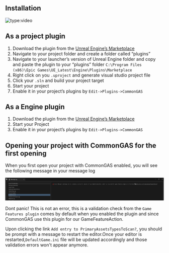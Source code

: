 ## Installation

![type:video](https://www.youtube.com/embed/R66iJSezpEA)

## As a project plugin
1. Download the plugin from the [Unreal Engine’s Marketplace](https://www.unrealengine.com/marketplace/en-US/product/common-gas)
2. Navigate to your project folder and create a folder called “plugins”
3. Navigate to your launcher’s version of Unreal Engine folder and copy and paste  the plugin to your “plugins” folder ``C:\Program Files (x86)\Epic Games\UE_Latest\Engine\Plugins\Marketplace``
4. Right click on you ``.uproject`` and generate visual studio project file
5. Click your ``.sln`` and build your project target
6. Start your project
7. Enable it in your project’s plugins by ``Edit->Plugins->CommonGAS``

## As a Engine plugin
1. Download the plugin from the [Unreal Engine’s Marketplace](https://www.unrealengine.com/marketplace/en-US/product/common-gas)
2. Start your Project
3. Enable it in your project’s plugins by ``Edit->Plugins->CommonGAS``

## Opening your project with CommonGAS for the first opening
When you first open your project with CommonGAS enabled, you will see the following message in your message log

![Image](img/startupmessagelog.png)

Dont panic! This is not an error, this is a validation check from the ``Game Features plugin`` comes by default when you enabled the plugin and since CommonGAS use this plugin for our GameFeatureAction.


Upon clicking the link ``Add entry to PrimaryAssetsTypesToScan?``, you should be prompt with a message to restart the editor.Once your editor is restarted,``DefaultGame.ini`` file will be updated accordingly and those validation errors won't appear anymore.